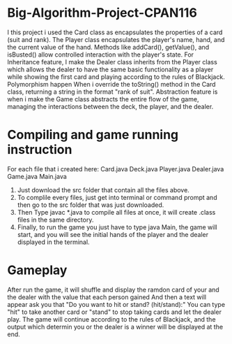 # Big-Algorithm-Project-CPAN116
 I this project i used  the Card class as encapsulates the properties of a card (suit and rank). The Player class encapsulates the player's name, hand, and the current value of the hand. Methods like addCard(), getValue(), and isBusted() allow controlled interaction with the player's state.
 For Inheritance feature, I make the Dealer class inherits from the Player class which allows the dealer to have the same basic functionality as a player while showing the first card and playing according to the rules of Blackjack.
 Polymorphism happen When i override the toString() method in the Card class, returning a string in the format "rank of suit".
 Abstraction feature is when i make the Game class abstracts the entire flow of the game, managing the interactions between the deck, the player, and the dealer.
# Compiling and game running instruction
For each file that i created here: 
 Card.java
 Deck.java
 Player.java
 Dealer.java
 Game.java
 Main.java
 
 1. Just download the src folder that contain all the files above.
 2. To complile every files, just get into terminal or command prompt and then go to the src folder that was just downloaded. 
 3. Then Type javac *.java to compile all files at once, it will create .class files in the same directory.
 4. Finally, to run the game you just have to type java Main, the game will start, and you will see the initial hands of the player and the dealer displayed in the terminal.

# Gameplay
After run the game, it will shuffle and display the ramdon card of your and the dealer with the value that each person gained
And then a text will appear ask you that "Do you want to hit or stand? (hit/stand):"
You can type "hit" to take another card or "stand" to stop taking cards and let the dealer play.
The game will continue according to the rules of Blackjack, and the output which determin you or the dealer is a winner will be displayed at the end.






